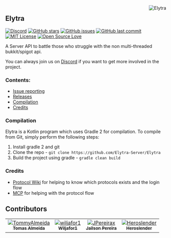 <img src="https://github.com/Elytra-Server.png?size=96" alt="Elytra" title="Elytra" align="right"/>

## Elytra

[![Discord](https://img.shields.io/discord/691685025342816337?label=Discord)][discord-invite-link]
[![GitHub stars](https://img.shields.io/github/stars/Elytra-Server/Elytra.svg)](https://github.com/Elytra-Server/Elytra/stargazers)
[![GitHub issues](https://img.shields.io/github/issues-raw/Elytra-Server/Elytra.svg?label=issues)](https://github.com/Elytra-Server/Elytra/issues)
[![GitHub last commit](https://img.shields.io/github/last-commit/Elytra-Server/Elytra/develop.svg)](https://github.com/Elytra-Server/Elytra/commit)
[![MIT License](https://img.shields.io/badge/license-MIT-blue.svg?color=1bcc1b)](https://choosealicense.com/licenses/mit)
[![Open Source Love](https://badges.frapsoft.com/os/v1/open-source.png?v=103)](https://github.com/ellerbrock/open-source-badges/)

A Server API to battle those who struggle with the non multi-threaded bukkit/spigot api.

You can always join us on [Discord][discord-invite-link] if you want to get more involved in the project.

### Contents:

  * [Issue reporting](https://github.com/Elytra-Server/Elytra/issues)
  * [Releases](https://github.com/Elytra-Server/Elytra/releases)
  * [Compilation](#Compilation)
  * [Credits](#Credits)


### Compilation

Elytra is a Kotlin program which uses Gradle 2 for compilation. To compile from Git, simply perform the following steps:
  1. Install gradle 2 and git
  2. Clone the repo - `git clone https://github.com/Elytra-Server/Elytra`
  3. Build the project using gradle - `gradle clean build`


### Credits

  * [Protocol Wiki](http://wiki.vg) for helping to know which protocols exists and the login flow
  * [MCP](http://www.modcoderpack.com/) for helping with the protocol flow

## Contributors

<table>
<tr>
<td align="center"><a href="https://github.com/TommyAlmeida"><img src="https://github.com/TommyAlmeida.png?size=100" alt="TommyAlmeida" align="center"/><br/><sub><b>Tomas Almeida</b></sub></a></td>
<td align="center"><a href="https://github.com/wiljafor1"><img src="https://github.com/wiljafor1.png?size=100" alt="wiljafor1" align="center"/><br/><sub><b>Wiljafor1</b></sub></a></td>
<td align="center"><a href="https://github.com/JPereirax"><img src="https://github.com/JPereirax.png?size=100" alt="JPereirax" align="center"/><br/><sub><b>Jailson Pereira</b></sub></a></td>
<td align="center"><a href="https://github.com/Heroslender"><img src="https://github.com/Heroslender.png?size=100" alt="Heroslender" align="center"/><br/><sub><b>Heroslender</b></sub></a></td>
</tr>
</table>

[discord-invite-link]: https://discord.gg/bBTjRPP
